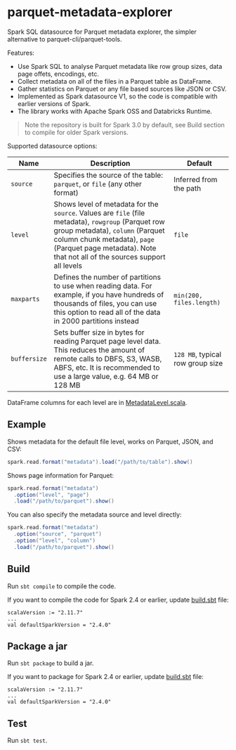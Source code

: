 # parquet-metadata-explorer
Spark SQL datasource for Parquet metadata explorer, the simpler alternative to parquet-cli/parquet-tools.

Features:
- Use Spark SQL to analyse Parquet metadata like row group sizes, data page offets, encodings, etc.
- Collect metadata on all of the files in a Parquet table as DataFrame.
- Gather statistics on Parquet or any file based sources like JSON or CSV.
- Implemented as Spark datasource V1, so the code is compatible with earlier versions of Spark.
- The library works with Apache Spark OSS and Databricks Runtime.

> Note the repository is built for Spark 3.0 by default,
> see Build section to compile for older Spark versions.

Supported datasource options:

| Name | Description | Default |
|------|-------------|---------|
| `source` | Specifies the source of the table: `parquet`, or `file` (any other format) | Inferred from the path
| `level` | Shows level of metadata for the `source`. Values are `file` (file metadata), `rowgroup` (Parquet row group metadata), `column` (Parquet column chunk metadata), `page` (Parquet page metadata). Note that not all of the sources support all levels | `file`
| `maxparts` | Defines the number of partitions to use when reading data. For example, if you have hundreds of thousands of files, you can use this option to read all of the data in 2000 partitions instead | `min(200, files.length)`
| `buffersize` | Sets buffer size in bytes for reading Parquet page level data. This reduces the amount of remote calls to DBFS, S3, WASB, ABFS, etc. It is recommended to use a large value, e.g. 64 MB or 128 MB | `128 MB`, typical row group size

DataFrame columns for each level are in
[MetadataLevel.scala](./src/main/scala/com/github/sadikovi/metadata/MetadataLevel.scala).

## Example

Shows metadata for the default file level, works on Parquet, JSON, and CSV:
```scala
spark.read.format("metadata").load("/path/to/table").show()
```

Shows page information for Parquet:
```scala
spark.read.format("metadata")
  .option("level", "page")
  .load("/path/to/parquet").show()
```

You can also specify the metadata source and level directly:
```scala
spark.read.format("metadata")
  .option("source", "parquet")
  .option("level", "column")
  .load("/path/to/parquet").show()
```

## Build
Run `sbt compile` to compile the code.

If you want to compile the code for Spark 2.4 or earlier, update [build.sbt](./build.sbt) file:
```
scalaVersion := "2.11.7"
...
val defaultSparkVersion = "2.4.0"
```

## Package a jar
Run `sbt package` to build a jar.

If you want to package for Spark 2.4 or earlier, update [build.sbt](./build.sbt) file:
```
scalaVersion := "2.11.7"
...
val defaultSparkVersion = "2.4.0"
```

## Test
Run `sbt test`.
